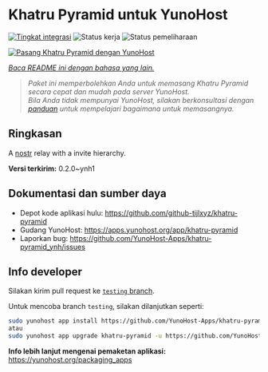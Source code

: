 <!--
N.B.: README ini dibuat secara otomatis oleh <https://github.com/YunoHost/apps/tree/master/tools/readme_generator>
Ini TIDAK boleh diedit dengan tangan.
-->

# Khatru Pyramid untuk YunoHost

[![Tingkat integrasi](https://dash.yunohost.org/integration/khatru-pyramid.svg)](https://ci-apps.yunohost.org/ci/apps/khatru-pyramid/) ![Status kerja](https://ci-apps.yunohost.org/ci/badges/khatru-pyramid.status.svg) ![Status pemeliharaan](https://ci-apps.yunohost.org/ci/badges/khatru-pyramid.maintain.svg)

[![Pasang Khatru Pyramid dengan YunoHost](https://install-app.yunohost.org/install-with-yunohost.svg)](https://install-app.yunohost.org/?app=khatru-pyramid)

*[Baca README ini dengan bahasa yang lain.](./ALL_README.md)*

> *Paket ini memperbolehkan Anda untuk memasang Khatru Pyramid secara cepat dan mudah pada server YunoHost.*  
> *Bila Anda tidak mempunyai YunoHost, silakan berkonsultasi dengan [panduan](https://yunohost.org/install) untuk mempelajari bagaimana untuk memasangnya.*

## Ringkasan

A [nostr](https://github.com/nostr-protocol/nostr) relay with a invite hierarchy.



**Versi terkirim:** 0.2.0~ynh1
## Dokumentasi dan sumber daya

- Depot kode aplikasi hulu: <https://github.com/github-tijlxyz/khatru-pyramid>
- Gudang YunoHost: <https://apps.yunohost.org/app/khatru-pyramid>
- Laporkan bug: <https://github.com/YunoHost-Apps/khatru-pyramid_ynh/issues>

## Info developer

Silakan kirim pull request ke [`testing` branch](https://github.com/YunoHost-Apps/khatru-pyramid_ynh/tree/testing).

Untuk mencoba branch `testing`, silakan dilanjutkan seperti:

```bash
sudo yunohost app install https://github.com/YunoHost-Apps/khatru-pyramid_ynh/tree/testing --debug
atau
sudo yunohost app upgrade khatru-pyramid -u https://github.com/YunoHost-Apps/khatru-pyramid_ynh/tree/testing --debug
```

**Info lebih lanjut mengenai pemaketan aplikasi:** <https://yunohost.org/packaging_apps>
